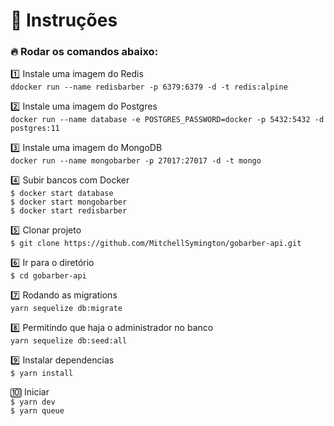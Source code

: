 # :notebook_with_decorative_cover: Instruções

### :fire: Rodar os comandos abaixo:

:one: Instale uma imagem do Redis</br>
`ddocker run --name redisbarber -p 6379:6379 -d -t redis:alpine`

:two: Instale uma imagem do Postgres</br>
`docker run --name database -e POSTGRES_PASSWORD=docker -p 5432:5432 -d postgres:11`

:three: Instale uma imagem do MongoDB</br>
`docker run --name mongobarber -p 27017:27017 -d -t mongo`

:four: Subir bancos com Docker</br>
`$ docker start database`</br>
`$ docker start mongobarber`</br>
`$ docker start redisbarber`</br>

:five: Clonar projeto</br>
`$ git clone https://github.com/MitchellSymington/gobarber-api.git`

:six: Ir para o diretório </br>
`$ cd gobarber-api`

:seven: Rodando as migrations</br>
`yarn sequelize db:migrate`

:eight: Permitindo que haja o administrador no banco</br>
`yarn sequelize db:seed:all`

:nine: Instalar dependencias</br>
`$ yarn install`


:keycap_ten: Iniciar</br>
`$ yarn dev`</br>
`$ yarn queue`</br>

